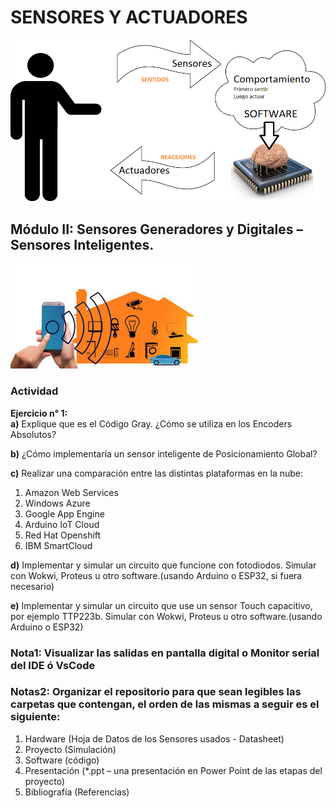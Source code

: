 # SENSORES Y ACTUADORES

![sya](/assets/sensoresyactuadores.png)

## Módulo II: Sensores Generadores y Digitales – Sensores Inteligentes.

![sensores](/assets/sensores.jpeg)

### Actividad  

**Ejercicio n° 1:**  
**a)** Explique que es el Código Gray. ¿Cómo se utiliza en los Encoders Absolutos?  

**b)** ¿Cómo implementaría un sensor inteligente de Posicionamiento Global?

**c)** Realizar una comparación entre las distintas plataformas en la nube:

1. Amazon Web Services  
2. Windows Azure  
3. Google App Engine  
4. Arduino IoT Cloud  
5. Red Hat Openshift  
6. IBM SmartCloud  

**d)** Implementar y simular un circuito que funcione con fotodiodos. Simular con Wokwi, Proteus u otro software.(usando Arduino o ESP32, si fuera necesario)

**e)** Implementar y simular un circuito que use un sensor Touch capacitivo, por ejemplo TTP223b. Simular con Wokwi, Proteus u otro software.(usando Arduino o ESP32)

### **Nota1:** Visualizar las salidas en pantalla digital o Monitor serial del IDE ó VsCode 

### **Notas2:** Organizar el repositorio para que sean legibles las carpetas que contengan, el orden de las mismas a seguir es el siguiente:

1) Hardware (Hoja de Datos de los Sensores usados - Datasheet)  
2) Proyecto (Simulación)  
3) Software (código)  
4) Presentación (*.ppt – una presentación en Power Point de las etapas del proyecto)  
5) Bibliografía (Referencias)  